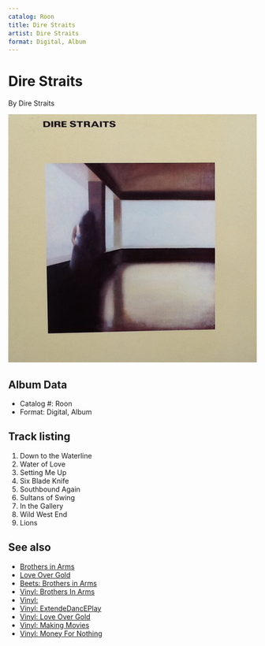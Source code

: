 ```yaml
---
catalog: Roon
title: Dire Straits
artist: Dire Straits
format: Digital, Album
---
```


# Dire Straits

By Dire Straits

![](../../assets/albumcovers/Dire_Straits-Dire_Straits.png)

## Album Data

- Catalog #: Roon
- Format: Digital, Album


## Track listing


1. Down to the Waterline
2. Water of Love
3. Setting Me Up
4. Six Blade Knife
5. Southbound Again
6. Sultans of Swing
7. In the Gallery
8. Wild West End
9. Lions


## See also

- [Brothers in Arms](Brothers_in_Arms.md)
- [Love Over Gold](Love_Over_Gold.md)
- [Beets: Brothers in Arms](../../Beets/Dire_Straits/Brothers_in_Arms.md)
- [Vinyl: Brothers In Arms](../../Vinyl/Dire_Straits/Brothers_In_Arms.md)
- [Vinyl: ](../../Vinyl/Dire_Straits/Dire_Straits.md)
- [Vinyl: ExtendeDancEPlay](../../Vinyl/Dire_Straits/ExtendeDancEPlay.md)
- [Vinyl: Love Over Gold](../../Vinyl/Dire_Straits/Love_Over_Gold.md)
- [Vinyl: Making Movies](../../Vinyl/Dire_Straits/Making_Movies.md)
- [Vinyl: Money For Nothing](../../Vinyl/Dire_Straits/Money_For_Nothing.md)
